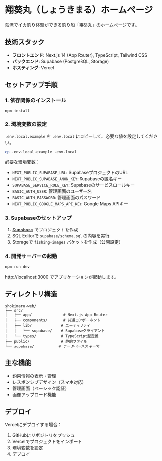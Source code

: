 # 翔葵丸（しょうきまる）ホームページ

萩湾でイカ釣り体験ができる釣り船「翔葵丸」のホームページです。

## 技術スタック

- **フロントエンド**: Next.js 14 (App Router), TypeScript, Tailwind CSS
- **バックエンド**: Supabase (PostgreSQL, Storage)
- **ホスティング**: Vercel

## セットアップ手順

### 1. 依存関係のインストール

```bash
npm install
```

### 2. 環境変数の設定

`.env.local.example` を `.env.local` にコピーして、必要な値を設定してください。

```bash
cp .env.local.example .env.local
```

必要な環境変数：
- `NEXT_PUBLIC_SUPABASE_URL`: SupabaseプロジェクトのURL
- `NEXT_PUBLIC_SUPABASE_ANON_KEY`: Supabaseの匿名キー
- `SUPABASE_SERVICE_ROLE_KEY`: Supabaseのサービスロールキー
- `BASIC_AUTH_USER`: 管理画面のユーザー名
- `BASIC_AUTH_PASSWORD`: 管理画面のパスワード
- `NEXT_PUBLIC_GOOGLE_MAPS_API_KEY`: Google Maps APIキー

### 3. Supabaseのセットアップ

1. [Supabase](https://supabase.com) でプロジェクトを作成
2. SQL Editorで `supabase/schema.sql` の内容を実行
3. Storageで `fishing-images` バケットを作成（公開設定）

### 4. 開発サーバーの起動

```bash
npm run dev
```

http://localhost:3000 でアプリケーションが起動します。

## ディレクトリ構造

```
shokimaru-web/
├── src/
│   ├── app/              # Next.js App Router
│   ├── components/       # 共通コンポーネント
│   ├── lib/             # ユーティリティ
│   │   └── supabase/    # Supabaseクライアント
│   └── types/           # TypeScript型定義
├── public/              # 静的ファイル
└── supabase/           # データベーススキーマ
```

## 主な機能

- 釣果情報の表示・管理
- レスポンシブデザイン（スマホ対応）
- 管理画面（ベーシック認証）
- 画像アップロード機能

## デプロイ

Vercelにデプロイする場合：

1. GitHubにリポジトリをプッシュ
2. Vercelでプロジェクトをインポート
3. 環境変数を設定
4. デプロイ